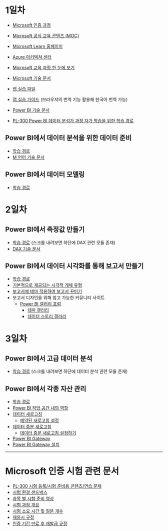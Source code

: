 # 1일차

- [Microsoft 인증 과정](https://learn.microsoft.com/certifications/)
- [Microsoft 공식 교육 콘텐츠 (MOC)](https://aka.ms/MOC)
- [Microsoft Learn 홈페이지](https://learn.microsoft.com/)
- [Azure 아키텍쳐 센터](https://learn.microsoft.com/azure/architecture/)
- [Microsoft 교육 과정 한 눈에 보기](https://aka.ms/TrainCertPoster)
- [Microsoft 기술 문서](https://learn.microsoft.com/docs/)

- [랩 실습 파일](https://github.com/MicrosoftLearning/PL-300-Microsoft-Power-BI-Data-Analyst)
- [랩 실습 가이드](https://microsoftlearning.github.io/PL-300-Microsoft-Power-BI-Data-Analyst/) (브라우저의 번역 기능 활용해 한국어 번역 가능)

- [Power BI 기술 문서](https://learn.microsoft.com/en-us/power-bi/)
- [PL-300 Power BI 데이터 분석가 과정 자가 학습을 위한 학습 경로](https://learn.microsoft.com/en-us/credentials/certifications/exams/pl-300/)

## Power BI에서 데이터 분석을 위한 데이터 준비
- [학습 경로](https://learn.microsoft.com/en-us/training/paths/prepare-data-power-bi/)
- [M 언어 기술 문서](https://learn.microsoft.com/en-us/powerquery-m/)

## Power BI에서 데이터 모델링
- [학습 경로](https://learn.microsoft.com/en-us/training/paths/model-data-power-bi/)

# 2일차

## Power BI에서 측정값 만들기
- [학습 경로](https://learn.microsoft.com/en-us/training/paths/model-data-power-bi/) (스크롤 내려보면 하단에 DAX 관련 모듈 존재)
- [DAX 기술 문서](https://learn.microsoft.com/en-us/dax/)

## Power BI에서 데이터 시각화를 통해 보고서 만들기
- [학습 경로](https://learn.microsoft.com/en-us/training/paths/build-power-bi-visuals-reports/)
- [기본적으로 제공되는 시각적 개체 유형](https://learn.microsoft.com/en-us/power-bi/visuals/power-bi-visualization-types-for-reports-and-q-and-a)
- [보고서에 테마 적용하여 보고서 꾸미기](https://learn.microsoft.com/en-us/power-bi/create-reports/desktop-report-themes)
- 보고서 디자인을 위해 참고 가능한 커뮤니티 사이트
  - [Power BI 갤러리 포럼](https://community.fabric.microsoft.com/t5/Galleries/ct-p/PBI_Comm_Galleries)
    - [테마 갤러리](https://community.fabric.microsoft.com/t5/Themes-Gallery/bd-p/ThemesGallery)
    - [데이터 스토리 갤러리](https://community.fabric.microsoft.com/t5/Data-Stories-Gallery/bd-p/DataStoriesGallery)

# 3일차

## Power BI에서 고급 데이터 분석
- [학습 경로](https://learn.microsoft.com/en-us/training/paths/build-power-bi-visuals-reports/) (스크롤 내려보면 하단에 데이터 분석 관련 모듈 존재)

## Power BI에서 각종 자산 관리
- [학습 경로](https://learn.microsoft.com/en-us/training/paths/manage-workspaces-datasets-power-bi/)
- [Power BI 작업 공간 내의 역할](https://learn.microsoft.com/en-us/power-bi/collaborate-share/service-roles-new-workspaces)
- [데이터 새로고침](https://learn.microsoft.com/en-us/power-bi/connect-data/refresh-data)
  -  [예약된 새로고침 설정](https://learn.microsoft.com/en-us/power-bi/connect-data/refresh-scheduled-refresh)
- [데이터 증분 새로고침](https://learn.microsoft.com/en-us/power-bi/connect-data/incremental-refresh-overview)
  -  [데이터 증분 새로고침 설정하기](https://learn.microsoft.com/en-us/power-bi/connect-data/incremental-refresh-configure)
- [Power BI Gateway](https://powerbi.microsoft.com/en-us/gateway/)
- [Power BI Gateway 설치](https://learn.microsoft.com/en-us/data-integration/gateway/service-gateway-install)

-----
# Microsoft 인증 시험 관련 문서

- [PL-300 시험 등록/시험 준비용 콘텐츠/연습 문제](https://learn.microsoft.com/en-us/credentials/certifications/exams/pl-300/)
- [시험 환경 샌드박스](https://aka.ms/ExamDemo)
- [과목 별 시험 준비 영상](https://aka.ms/ExamReadinessZone)
- [시험 과정 개요](https://learn.microsoft.com/en-us/credentials/certifications/certification-process-overview)
- [시험 소요 시간 및 질문 개수](https://learn.microsoft.com/en-us/credentials/support/exam-duration-exam-experience)
- [재응시 규정](https://learn.microsoft.com/en-us/credentials/support/retake-policy)
- [인증 기간 만료 후 재발급 규정](https://learn.microsoft.com/en-us/credentials/certifications/renew-your-microsoft-certification-faq)


